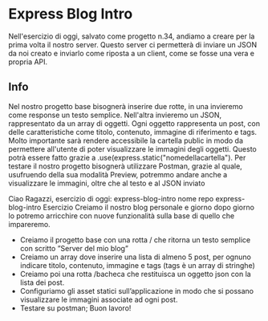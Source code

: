 # Express Blog Intro

Nell'esercizio di oggi, salvato come progetto n.34, andiamo a creare per la prima volta il nostro server. Questo server ci permetterà di inviare un JSON da noi creato e inviarlo come riposta 
a un client, come se fosse una vera e propria API.

## Info

Nel nostro progetto base bisognerà inserire due rotte, in una invieremo come response un testo semplice. Nell'altra invieremo un JSON, rappresentato da un array di oggetti. Ogni oggetto
rappresenta un post, con delle caratteristiche come titolo, contenuto, immagine di riferimento e tags. Molto importante sarà rendere accessibile la cartella public in modo da permettere
all'utente di poter visualizzare le immagini degli oggetti. Questo potrà essere fatto grazie a .use(express.static("nomedellacartella").
Per testare il nostro progetto bisognerà utilizzare Postman, grazie al quale, usufruendo della sua modalità Preview, potremmo andare anche a visualizzare le immagini, oltre che 
al testo e al JSON inviato

Ciao Ragazzi,
esercizio di oggi: express-blog-intro
nome repo express-blog-intro
Esercizio
Creiamo il nostro blog personale e giorno dopo giorno lo potremo arricchire con nuove funzionalità sulla base di quello che impareremo.
- Creiamo il progetto base con una rotta / che ritorna un testo semplice con scritto ”Server del mio blog”
- Creiamo un array dove inserire una lista di almeno 5 post, per ognuno indicare titolo, contenuto, immagine e tags (tags è un array di stringhe)
- Creiamo poi una rotta /bacheca che restituisca un oggetto json con la lista dei post.
- Configuriamo gli asset statici sull’applicazione in modo che si possano visualizzare le immagini associate ad ogni post.
- Testare su postman;
Buon lavoro!

